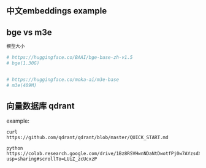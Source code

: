 ## 中文embeddings example

## bge vs m3e

```bash
模型大小

# https://huggingface.co/BAAI/bge-base-zh-v1.5
# bge(1.30G)


# https://huggingface.co/moka-ai/m3e-base
# m3e(409M)

```

## 向量数据库 qdrant

example:
```
curl
https://github.com/qdrant/qdrant/blob/master/QUICK_START.md

python
https://colab.research.google.com/drive/1Bz8RSVHwnNDaNtDwotfPj0w7AYzsdXZ-?usp=sharing#scrollTo=LUiZ_zcUcxzP

```